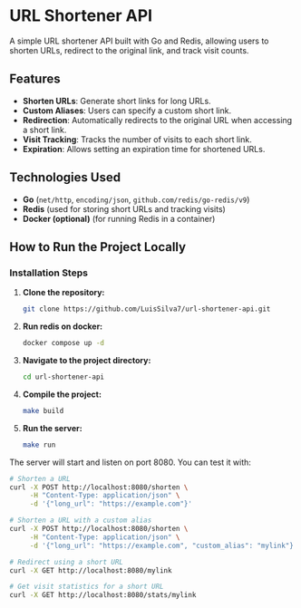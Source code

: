 # URL Shortener API

A simple URL shortener API built with Go and Redis, allowing users to shorten URLs, redirect to the original link, and track visit counts.

## Features

- **Shorten URLs**: Generate short links for long URLs.
- **Custom Aliases**: Users can specify a custom short link.
- **Redirection**: Automatically redirects to the original URL when accessing a short link.
- **Visit Tracking**: Tracks the number of visits to each short link.
- **Expiration**: Allows setting an expiration time for shortened URLs.

## Technologies Used

- **Go** (`net/http`, `encoding/json`, `github.com/redis/go-redis/v9`)
- **Redis** (used for storing short URLs and tracking visits)
- **Docker (optional)** (for running Redis in a container)

## How to Run the Project Locally

### Installation Steps

1. **Clone the repository:**
   ```bash
   git clone https://github.com/LuisSilva7/url-shortener-api.git
   ```

1. **Run redis on docker:**
   ```bash
   docker compose up -d
   ```
   
3. **Navigate to the project directory:**

   ```bash
   cd url-shortener-api
   ```

4. **Compile the project:**

   ```bash
   make build
   ```

5. **Run the server:**

   ```bash
   make run
   ```

The server will start and listen on port 8080. You can test it with:

  ```bash
  # Shorten a URL
  curl -X POST http://localhost:8080/shorten \
       -H "Content-Type: application/json" \
       -d '{"long_url": "https://example.com"}'
  
  # Shorten a URL with a custom alias
  curl -X POST http://localhost:8080/shorten \
       -H "Content-Type: application/json" \
       -d '{"long_url": "https://example.com", "custom_alias": "mylink"}'
  
  # Redirect using a short URL
  curl -X GET http://localhost:8080/mylink
  
  # Get visit statistics for a short URL
  curl -X GET http://localhost:8080/stats/mylink
  ```
